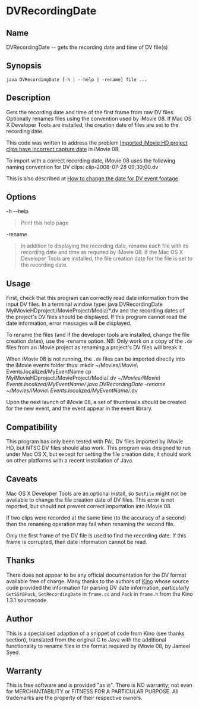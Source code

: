 # DVRecordingDate

## Name

DVRecordingDate -- gets the recording date and time of DV file(s)

## Synopsis

    java DVRecordingDate [-h | --help | -rename] file ... 

## Description

Gets the recording date and time of the first frame from raw DV files. Optionally renames files using the convention used by iMovie 08. If Mac OS X Developer Tools are installed, the creation date of files are set to the recording date.

This code was written to address the problem [Imported iMovie HD project clips have incorrect capture date](http://discussions.apple.com/thread.jspa?threadID=1344628) in iMovie 08.

To import with a correct recording date, iMovie 08 uses the following naming convention for DV clips:
    clip-2008-07-28 09;30;00.dv

This is also described at [How to change the date for DV event footage](http://imovie08.blogspot.com/2007/09/how-to-change-date-for-dv-event-footage.html).

## Options

-h \-\-help
> Print this help page

-rename
> In addition to displaying the recording date, rename each file with its recording date and time as required by iMovie 08. If the Mac OS X Developer Tools are installed, the file creation date for the file is set to the recording date.

## Usage

First, check that this program can correctly read date information from the input DV files. In a terminal window type:
    java DVRecordingDate MyiMovieHDproject.iMovieProject/Media/*.dv
and the recording dates of the project's DV files should be displayed. If this program cannot read the date information, error messages will be displayed.

To rename the files (and if the developer tools are installed, change the file creation dates), use the -rename option. NB: Only work on a copy of the `.dv` files from an iMovie project as renaming a project's DV files will break it.

When iMovie 08 is not running, the `.dv` files can be imported directly into the iMovie events folder thus:
    mkdir ~/Movies/iMovie\ Events.localized/MyEventName
    cp MyiMovieHDproject.iMovieProject/Media/*.dv ~/Movies/iMovie\ Events.localized/MyEventName/
    java DVRecordingDate -rename ~/Movies/iMovie\ Events.localized/MyEventName/*.dv

Upon the next launch of iMovie 08, a set of thumbnails should be created for the new event, and the event appear in the event library.

## Compatibility

This program has only been tested with PAL DV files imported by iMovie HD, but NTSC DV files should also work. This program was designed to run under Mac OS X, but except for setting the file creation date, it should work on other platforms with a recent installation of Java.

## Caveats

Mac OS X Developer Tools are an optional install, so `SetFile` might not be available to change the file creation date of DV files. This error is not reported, but should not prevent correct importation into iMovie 08.

If two clips were recorded at the same time (to the accuracy of a second) then the renaming operation may fail when renaming the second file.

Only the first frame of the DV file is used to find the recording date. If this frame is corrupted, then date information cannot be read.

## Thanks

There does not appear to be any official documentation for the DV format available free of charge. Many thanks to the authors of [Kino](http://www.kinodv.org) whose source code provided the information for parsing DV date information, particularly `GetSSYBPack`, `GetRecordingDate` in `frame.cc` and `Pack` in `frame.h` from the Kino 1.3.1 sourcecode.

## Author

This is a specialised adaption of a snippet of code from Kino (see thanks section), translated from the original C to Java with the additional functionality to rename files in the format required by iMovie 08, by Jameel Syed.

## Warranty

This is free software and is provided "as is". There is NO warranty; not even for MERCHANTABILITY or FITNESS FOR A PARTICULAR PURPOSE. All trademarks are the property of their respective owners.